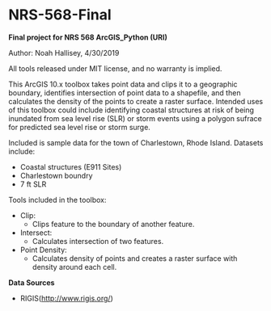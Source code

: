 # NRS-568-Final
**Final project for NRS 568 ArcGIS_Python (URI)**

Author: Noah Hallisey, 4/30/2019

All tools released under MIT license, and no warranty is implied.

This ArcGIS 10.x toolbox takes point data and clips it to a geographic boundary, identifies intersection of point data to a shapefile, and then calculates the density of the points to create a raster surface. Intended uses of this toolbox could include identifying coastal structures at risk of being inundated from sea level rise (SLR) or storm events using a polygon sufrace for predicted sea level rise or storm surge. 

Included is sample data for the town of Charlestown, Rhode Island. 
Datasets include:
* Coastal structures (E911 Sites)
* Charlestown boundry
* 7 ft SLR

 Tools included in the toolbox:
* Clip: 
  * Clips feature to the boundary of another feature.
* Intersect: 
  * Calculates intersection of two features.
* Point Density: 
  * Calculates density of points and creates a raster surface with density around each cell.


**Data Sources**
* RIGIS(http://www.rigis.org/)
